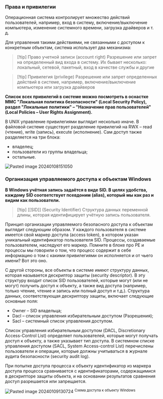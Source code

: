 ### Права и привилегии

Операционная система контролирует множество действий пользователей, например, вход в систему, включение/выключение компьютера, изменение системного времени, загрузка драйверов и т. д.

Для управления такими действиями, не связанными с доступом к конкретным объектам, система использует два механизма:

> [!tip] Право учетной записи (account right)
> Разрешение или запрет на определенный вид входа в систему. Их бывает несколько: локальный, сетевой, пакетный, вход в качестве службы и другие

> [!tip] Привилегия (privilege)
> Разрешение или запрет определенных действий в системе, например, включение/выключение компьютера или загрузка драйверов

**Список всех привилегий в системе можно посмотреть в оснастке MMC "Локальная политика безопасности" (Local Security Policy), раздел "Локальные политики" – "Назначение прав пользователей" (Local Policies – User Rights Assignment).**

В UNIX управление привилегиями выглядит несколько иначе. В файловой системе существует разделение привилегий на RWX – read (чтение), write (запись), execute (исполнение). Сам доступ также разделяется на три блока:

- владелец;
- пользователи из группы владельца;
- остальные.

![Pasted image 20240108151050](https://github.com/user-attachments/assets/8955dec3-c808-4805-8a35-c2716b97050f)

### Организация управляемого доступа к объектам Windows

**В Windows учётная запись задаётся в виде SID. В целях удобства, каждому SID соответствует псевдоним (alias), который мы как раз и видим как пользователи.**

> [!tip] [[SID]] (Security Identifier)
> Структура данных переменной длины, которая идентифицирует учётную запись пользователя.

Принцип организации управляемого безопасного доступа к объектам выглядит следующим образом. У каждого пользователя в системе имеется свой маркер доступа (access token), в котором указан уникальный идентификатор пользователя SID. Процессы, создаваемые пользователем, наследуют его маркер. Помните в блоке про PE и процессы мы говорили о том, что процесс содержит в себе информацию о том с какими привилегиями он исполняется и от чьего имени? Вот это оно.

С другой стороны, все объекты в системе имеют структуру данных, которая называется дескриптор защиты (security descriptor). В эту структуру входит список SID пользователей, которые могут (или не могут) получить доступ к объекту, а также вид доступа (например, только чтение, чтение и запись или полный доступ и т.д.). Структура данных, соответствующая дескриптору защиты, включает следующие основные поля:

- Owner – SID владельца;
- Dacl – список управления избирательным доступом (Разрешения);
- Sacl – системный список управления доступом.

Список управления избирательным доступом (DACL, Discretionary Access-Control List) определяет пользователей, которые могут получать доступ к объекту, а также указывает тип доступа. В системном списке управления доступом (SACL, System Access-control List) перечислены пользователи и операции, которые должны учитываться в журнале аудита безопасности (security audit log).

При попытке доступа процесса к объекту идентификатор из маркера доступа процесса сравнивается с идентификаторами, содержащимися в дескрипторе защиты объекта, и на основании результатов сравнения доступ разрешается или запрещается.

![Pasted image 20240109130724](https://github.com/user-attachments/assets/c7b0d552-589f-4500-b82c-b1899ebd82a1)
<sup>Схема доступа к объекту Windows</sup>


